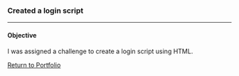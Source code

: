### Created a login script
***

#### Objective
I was assigned a challenge to create a login script using HTML.


[Return to Portfolio](https://github.com/mauricesandoval/Portfolio-for-MauriceSandoval)
